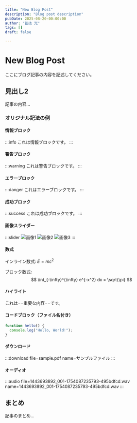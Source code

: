 ```yaml
---
title: "New Blog Post"
description: "Blog post description"
pubDate: 2025-08-20-00:00:00
author: "創技 光"
tags: []
draft: false

---
```


# New Blog Post

ここにブログ記事の内容を記述してください。

## 見出し2

記事の内容...

### オリジナル記法の例

#### 情報ブロック
:::info
これは情報ブロックです。
:::

#### 警告ブロック
:::warning
これは警告ブロックです。
:::

#### エラーブロック
:::danger
これはエラーブロックです。
:::

#### 成功ブロック
:::success
これは成功ブロックです。
:::

#### 画像スライダー
:::slider
![画像1](./image1.jpg)
![画像2](./image2.jpg)
![画像3](./image3.jpg)
:::

#### 数式
インライン数式: $E = mc^2$

ブロック数式:
$$
\int_{-\infty}^{\infty} e^{-x^2} dx = \sqrt{\pi}
$$

#### ハイライト
これは==重要な内容==です。

#### コードブロック（ファイル名付き）
```javascript:example.js
function hello() {
  console.log("Hello, World!");
}
```

#### ダウンロード
:::download
file=sample.pdf
name=サンプルファイル
:::

#### オーディオ
:::audio
file=1443693892_001-1754087235793-495bdfcd.wav
name=1443693892_001-1754087235793-495bdfcd.wav
:::

## まとめ

記事のまとめ...
